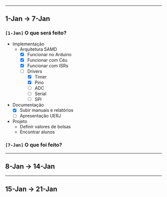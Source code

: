-------------------------------------------------------------------------------
1-Jan -> 7-Jan
-------------------------------------------------------------------------------

### `[1-Jan]` O que será feito?

- Implementação
    - Arquitetura SAMD
        - [x] Funcionar no Arduino
        - [x] Funcionar com Céu
        - [x] Funcionar com ISRs
        - [ ] Drivers
            - [x] Timer
            - [x] Pino
            - [ ] ADC
            - [ ] Serial
            - [ ] SPI

- Documentação
    - [x] Subir manuais e relatórios
    - [ ] Apresentação UERJ

- Projeto
    - Definir valores de bolsas
    - Encontrar alunos

### `[7-Jan]` O que foi feito?

-------------------------------------------------------------------------------
8-Jan -> 14-Jan
-------------------------------------------------------------------------------

-------------------------------------------------------------------------------
15-Jan -> 21-Jan
-------------------------------------------------------------------------------
